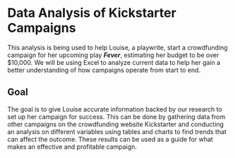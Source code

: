 # Data Analysis of Kickstarter Campaigns 
This analysis is being used to help Louise, a playwrite, start a crowdfunding campaign for her upcoming play **_Fever_**, estimating her budget to be over $10,000. We will be using Excel to analyze current data to help her gain a better understanding of how campaigns operate from start to end.
## Goal
The goal is to give Louise accurate information backed by our research to set up her campaign for success. This can be done by gathering data from other campaigns on the crowdfunding website Kickstarter and conducting an analysis on different variables using tables and charts to find trends that can affect the outcome. These results can be used as a guide for what makes an effective and profitable campaign.


